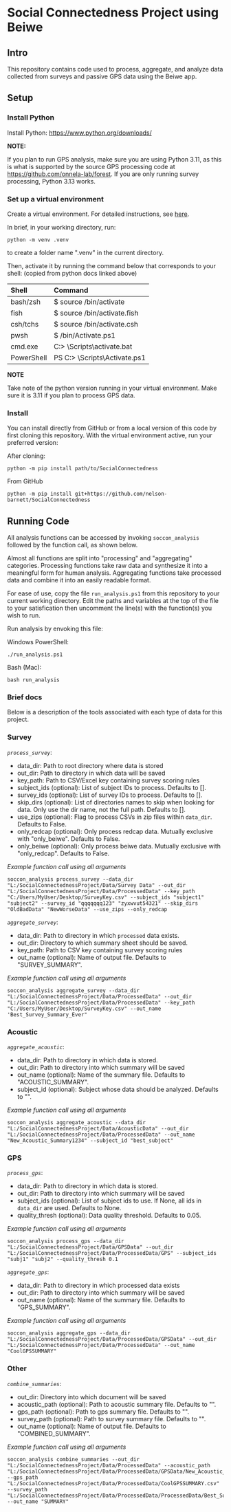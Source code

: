 # Social Connectedness Project using Beiwe 

## Intro
This repository contains code used to process, aggregate, and analyze data collected from surveys and passive GPS data using the Beiwe app.

## Setup
### Install Python
Install Python: https://www.python.org/downloads/

**NOTE:**

If you plan to run GPS analysis, make sure you are using Python 3.11, 
as this is what is supported by the source GPS processing code at https://github.com/onnela-lab/forest.
If you are only running survey processing, Python 3.13 works.

### Set up a virtual environment
Create a virtual environment. For detailed instructions, see [here](https://docs.python.org/3/library/venv.html).

In brief, in your working directory, run:

```
python -m venv .venv
```

to create a folder name ".venv" in the current directory.

Then, activate it by running the command below that corresponds to your shell:
(copied from python docs linked above)

| Shell | Command |
|:----- |:------- |  
| bash/zsh | $ source <venv>/bin/activate |
| fish | $ source <venv>/bin/activate.fish |
| csh/tchs | $ source <venv>/bin/activate.csh |
| pwsh | $ <venv>/bin/Activate.ps1 |
| cmd.exe | C:\> <venv>\Scripts\activate.bat |
| PowerShell | PS C:\> <venv>\Scripts\Activate.ps1 |

**NOTE**

Take note of the python version running in your virtual environment. Make sure it is 3.11 if you plan to process GPS data.

### Install
You can install directly from GitHub or from a local version of this code by first cloning this repository. 
With the virtual environment active, run your preferred version:

After cloning:
```console
python -m pip install path/to/SocialConnectedness
```

From GitHub
```console
python -m pip install git+https://github.com/nelson-barnett/SocialConnectedness
```

## Running Code
All analysis functions can be accessed by invoking `soccon_analysis` followed by the function call, as shown below.

Almost all functions are split into "processing" and "aggregating" categories.
Processing functions take raw data and synthesize it into a meaningful form for human analysis.
Aggregating functions take processed data and combine it into an easily readable format.

For ease of use, copy the file `run_analysis.ps1` from this repository to your current working directory.
Edit the paths and variables at the top of the file to your satisfication then uncomment the line(s) with the function(s) you wish to run.

Run analysis by envoking this file:

Windows PowerShell:
```console
./run_analysis.ps1
```

Bash (Mac):
```console
bash run_analysis
```

### Brief docs
Below is a description of the tools associated with each type of data for this project. 

### Survey
_`process_survey`_:
- data_dir: Path to root directory where data is stored
- out_dir: Path to directory in which data will be saved
- key_path: Path to CSV/Excel key containing survey scoring rules
- subject_ids (optional): List of subject IDs to process. Defaults to [].
- survey_ids (optional): List of survey IDs to process. Defaults to [].
- skip_dirs (optional): List of directories names to skip when looking for data. Only use the dir name, not the full path. Defaults to [].
- use_zips (optional): Flag to process CSVs in zip files within `data_dir`. Defaults to False.
- only_redcap (optional): Only process redcap data. Mutually exclusive with "only_beiwe". Defaults to False.
- only_beiwe (optional): Only process beiwe data. Mutually exclusive with "only_redcap". Defaults to False.

_Example function call using all arguments_

```
soccon_analysis process_survey --data_dir "L:/SocialConnectednessProject/Data/Survey Data" --out_dir "L:/SocialConnectednessProject/Data/ProcessedData" --key_path "C:/Users/MyUser/Desktop/SurveyKey.csv" --subject_ids "subject1" "subject2" --survey_id "qqqqqqq123" "zyxwvut54321" --skip_dirs "OldBadData" "NewWorseData" --use_zips --only_redcap
```

_`aggregate_survey`_:
- data_dir: Path to directory in which `processed` data exists.
- out_dir: Directory to which summary sheet should be saved.
- key_path: Path to CSV key containing survey scoring rules
- out_name (optional): Name of output file. Defaults to "SURVEY_SUMMARY".

_Example function call using all arguments_

```console
soccon_analysis aggregate_survey --data_dir "L:/SocialConnectednessProject/Data/ProcessedData" --out_dir "L:/SocialConnectednessProject/Data/ProcessedData" --key_path "C:/Users/MyUser/Desktop/SurveyKey.csv" --out_name 'Best_Survey_Summary_Ever"
```

### Acoustic
_`aggregate_acoustic`_:
- data_dir: Path to directory in which data is stored.
- out_dir: Path to directory into which summary will be saved
- out_name (optional): Name of the summary file. Defaults to "ACOUSTIC_SUMMARY".
- subject_id (optional): Subject whose data should be analyzed. Defaults to "".

_Example function call using all arguments_

```console
soccon_analysis aggregate_acoustic --data_dir "L:/SocialConnectednessProject/Data/AcousticData" --out_dir "L:/SocialConnectednessProject/Data/ProcessedData" --out_name "New_Acoustic_Summary1234" --subject_id "best_subject"
```

### GPS
_`process_gps`_:
- data_dir: Path to directory in which data is stored.
- out_dir: Path to directory into which summary will be saved
- subject_ids (optional): List of subject ids to use. If None, all ids in `data_dir` are used. Defaults to None.
- quality_thresh (optional): Data quality threshold. Defaults to 0.05.

_Example function call using all arguments_

```console
soccon_analysis process_gps --data_dir "L:/SocialConnectednessProject/Data/GPSData" --out_dir "L:/SocialConnectednessProject/Data/ProcessedData/GPS" --subject_ids "subj1" "subj2" --quality_thresh 0.1
```

_`aggregate_gps`_:
- data_dir: Path to directory in which processed data exists
- out_dir: Path to directory into which summary will be saved
- out_name (optional): Name of the summary file. Defaults to "GPS_SUMMARY".

_Example function call using all arguments_

```
soccon_analysis aggregate_gps --data_dir "L:/SocialConnectednessProject/Data/ProcessedData/GPSData" --out_dir "L:/SocialConnectednessProject/Data/ProcessedData" --out_name "CoolGPSSUMMARY"
```

### Other
_`combine_summaries`_:
- out_dir: Directory into which document will be saved
- acoustic_path (optional): Path to acoustic summary file. Defaults to "".
- gps_path (optional): Path to gps summary file. Defaults to "".
- survey_path (optional): Path to survey summary file. Defaults to "".
- out_name (optional): Name of output file. Defaults to "COMBINED_SUMMARY".

_Example function call using all arguments_

```
soccon_analysis combine_summaries --out_dir "L:/SocialConnectednessProject/Data/ProcessedData" --acoustic_path "L:/SocialConnectednessProject/Data/ProcessedData/GPSData/New_Acoustic_Summary1234.xlsx" --gps_path "L:/SocialConnectednessProject/Data/ProcessedData/CoolGPSSUMMARY.csv" --survey_path "L:/SocialConnectednessProject/Data/ProcessedData/ProcessedData/Best_Survey_Summary_Ever.xlsx" --out_name "SUMMARY"
```
